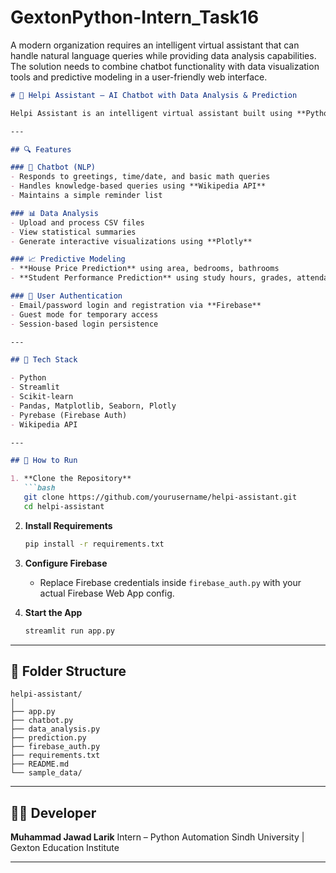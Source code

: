 # GextonPython-Intern_Task16
A modern organization requires an intelligent virtual assistant that can handle natural language queries while providing data analysis capabilities. The solution needs to combine chatbot functionality with data visualization tools and predictive modeling in a user-friendly web interface.

````markdown
# 🤖 Helpi Assistant – AI Chatbot with Data Analysis & Prediction

Helpi Assistant is an intelligent virtual assistant built using **Python** and **Streamlit**. It combines natural language processing, data analysis, and predictive modeling in a clean, user-friendly interface. This project was developed as part of an internship assignment under the guidance of **Sir Muhammad Arham MH**.

---

## 🔍 Features

### 💬 Chatbot (NLP)
- Responds to greetings, time/date, and basic math queries
- Handles knowledge-based queries using **Wikipedia API**
- Maintains a simple reminder list

### 📊 Data Analysis
- Upload and process CSV files
- View statistical summaries
- Generate interactive visualizations using **Plotly**

### 📈 Predictive Modeling
- **House Price Prediction** using area, bedrooms, bathrooms
- **Student Performance Prediction** using study hours, grades, attendance

### 🔐 User Authentication
- Email/password login and registration via **Firebase**
- Guest mode for temporary access
- Session-based login persistence

---

## 🧰 Tech Stack

- Python
- Streamlit
- Scikit-learn
- Pandas, Matplotlib, Seaborn, Plotly
- Pyrebase (Firebase Auth)
- Wikipedia API

---

## 🚀 How to Run

1. **Clone the Repository**
   ```bash
   git clone https://github.com/yourusername/helpi-assistant.git
   cd helpi-assistant
````

2. **Install Requirements**

   ```bash
   pip install -r requirements.txt
   ```

3. **Configure Firebase**

   * Replace Firebase credentials inside `firebase_auth.py` with your actual Firebase Web App config.

4. **Start the App**

   ```bash
   streamlit run app.py
   ```

---

## 📁 Folder Structure

```
helpi-assistant/
│
├── app.py
├── chatbot.py
├── data_analysis.py
├── prediction.py
├── firebase_auth.py
├── requirements.txt
├── README.md
└── sample_data/
```

---

## 👨‍💻 Developer

**Muhammad Jawad Larik**
Intern – Python Automation
Sindh University | Gexton Education Institute

---

```
